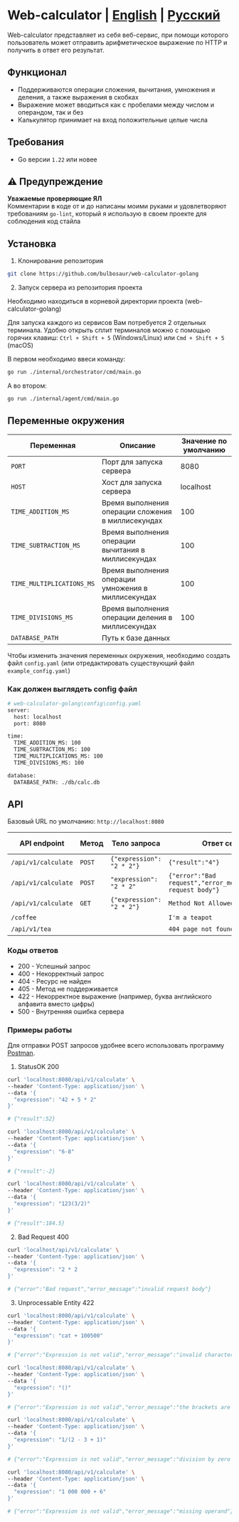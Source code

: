 
# Web-calculator | [English](README.eng.md) | [Русский](README.md)

Web-calculator представляет из себя веб-сервис, при помощи которого пользователь может отправить арифметическое выражение по HTTP и получить в ответ его результат.



## Функционал

- Поддерживаются операции сложения, вычитания, умножения и деления, а также выражения в скобках
- Выражение может вводиться как с пробелами между числом и операндом, так и без
- Калькулятор принимает на вход положительные целые числа


## Требования

- Go версии ```1.22``` или новее

## ⚠️ Предупреждение
**Уважаемые проверяющие ЯЛ**  
Комментарии в коде от и до написаны моими руками и удовлетворяют требованиям ```go-lint```, который я использую в своем проекте для соблюдения код стайла

## Установка

1. Клонирование репозитория

```bash
git clone https://github.com/bulbosaur/web-calculator-golang
```

2. Запуск сервера из репозитория проекта

Необходимо находиться в корневой директории проекта (web-calculator-golang)

Для запуска каждого из сервисов Вам потребуется 2 отдельных терминала. Удобно открыть сплит терминалов можно с помощью горячих клавиш: ```Ctrl + Shift + 5``` (Windows/Linux) или ```Cmd + Shift + 5``` (macOS)

В первом необходимо ввеси команду:

```bash
go run ./internal/orchestrator/cmd/main.go
```

А во втором:

```bash
go run ./internal/agent/cmd/main.go
```


## Переменные окружения

| Переменная                    | Описание                                            | Значение по умолчанию |
|-------------------------------|-----------------------------------------------------|-----------------------|
| ```PORT```                    | Порт для запуска сервера                            | 8080                  |
| ```HOST```                    | Хост для запуска сервера                            | localhost             |
| ```TIME_ADDITION_MS```        | Время выполнения операции сложения в миллисекундах  | 100                   |
|```TIME_SUBTRACTION_MS```      | Время выполнения операции вычитания в миллисекундах | 100                   |
| ```TIME_MULTIPLICATIONS_MS``` | Время выполнения операции умножения в миллисекундах | 100                   |
| ```TIME_DIVISIONS_MS```       | Время выполнения операции деления в миллисекундах   | 100                   |
| ```DATABASE_PATH```           | Путь к базе данных                                  |                       |


Чтобы изменить значения переменных окружения, необходимо создать файл ```config.yaml``` (или отредактировать существующий файл ```example_config.yaml```)

### Как должен выглядеть config файл

```bash
# web-calculator-golang\config\config.yaml
server:
  host: localhost
  port: 8080

time:
  TIME_ADDITION_MS: 100
  TIME_SUBTRACTION_MS: 100
  TIME_MULTIPLICATIONS_MS: 100
  TIME_DIVISIONS_MS: 100

database:
  DATABASE_PATH: ./db/calc.db
```

## API

Базовый URL по умолчанию: ```http://localhost:8080```

| API endpoint | Метод | Тело запроса | Ответ сервера | Код ответа |
|--------------|-------|--------------|---------------|------------|
| ```/api/v1/calculate``` | ```POST``` | ```{"expression": "2 * 2"}``` | ```{"result":"4"}``` | 200 |
| ```/api/v1/calculate``` | ```POST``` | ```"expression": "2 * 2"``` | ```{"error":"Bad request","error_message":"invalid request body"}``` | 400 |
| ```/api/v1/calculate``` | ```GET``` | ```{"expression": "2 * 2"}``` | ```Method Not Allowed``` | 405 |
| ```/coffee``` | | | ```I'm a teapot``` | 418 |
| ```/api/v1/tea``` | | | ```404 page not found``` | 404 |

### Коды ответов

- 200 - Успешный запрос
- 400 - Некорректный запрос
- 404 - Ресурс не найден
- 405 - Метод не поддерживается 
- 422 - Некорректное выражение (например, буква английского алфавита вместо цифры)
- 500 - Внутренняя ошибка сервера

### Примеры работы

Для отправки POST запросов удобнее всего использовать программу [Postman](https://www.postman.com/downloads/).

1. StatusOK 200
```bash
curl 'localhost:8080/api/v1/calculate' \
--header 'Content-Type: application/json' \
--data '{
  "expression": "42 + 5 * 2"
}'

# {"result":52}
```

```bash
curl 'localhost:8080/api/v1/calculate' \
--header 'Content-Type: application/json' \
--data '{
  "expression": "6-8"
}'

# {"result":-2}
```

```bash
curl 'localhost:8080/api/v1/calculate' \
--header 'Content-Type: application/json' \
--data '{
  "expression": "123(3/2)"
}'

# {"result":184.5}
```

2. Bad Request 400

```bash
curl 'localhost/api/v1/calculate' \
--header 'Content-Type: application/json' \
--data '{
  "expression": "2 * 2
}'

# {"error":"Bad request","error_message":"invalid request body"}
```

3. Unprocessable Entity 422
```bash
curl 'localhost:8080/api/v1/calculate' \
--header 'Content-Type: application/json' \
--data '{
  "expression": "cat + 100500"
}'

# {"error":"Expression is not valid","error_message":"invalid characters in expression"}
```

```bash
curl 'localhost:8080/api/v1/calculate' \
--header 'Content-Type: application/json' \
--data '{
  "expression": "()"
}'

# {"error":"Expression is not valid","error_message":"the brackets are empty"}
```

```bash
curl 'localhost:8080/api/v1/calculate' \
--header 'Content-Type: application/json' \
--data '{
  "expression": "1/(2 - 3 + 1)"
}'

# {"error":"Expression is not valid","error_message":"division by zero is not allowed"}
```

```bash
curl 'localhost:8080/api/v1/calculate' \
--header 'Content-Type: application/json' \
--data '{
  "expression": "1 000 000 + 6"
}'

# {"error":"Expression is not valid","error_message":"missing operand"}
```

